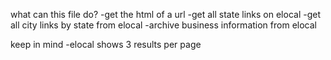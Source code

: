 what can this file do?
-get the html of a url
-get all state links on elocal
-get all city links by state from elocal
-archive business information from elocal

keep in mind
-elocal shows 3 results per page